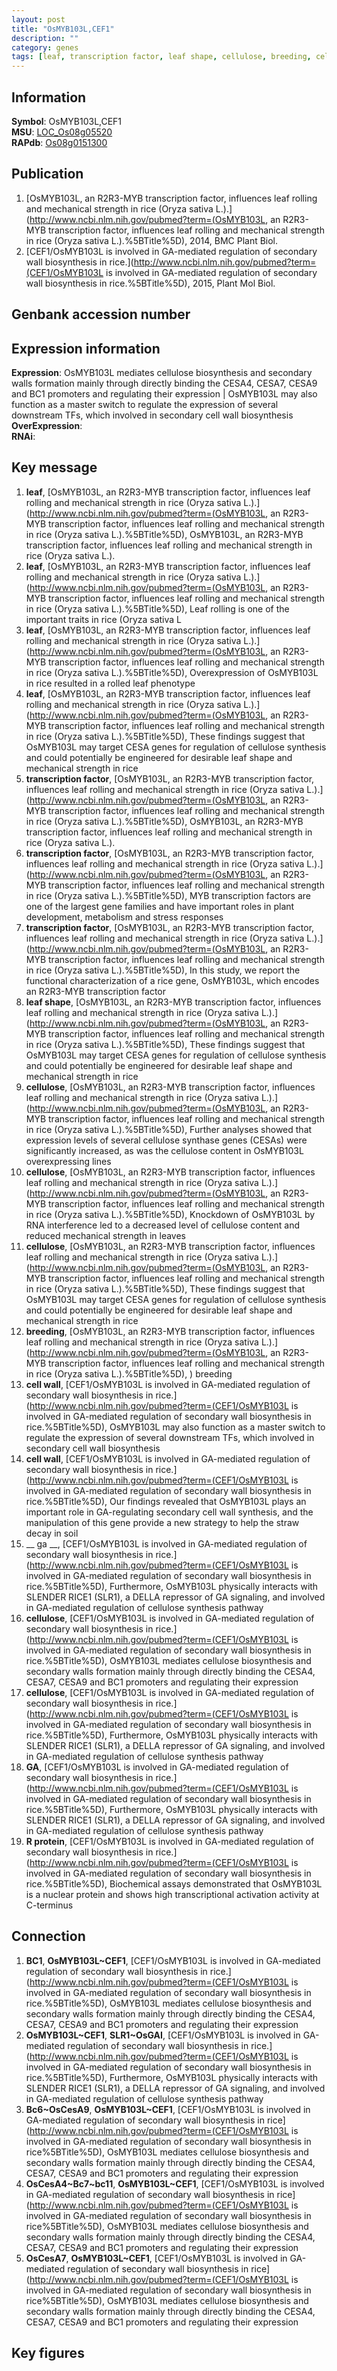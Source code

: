 ```yaml
---
layout: post
title: "OsMYB103L,CEF1"
description: ""
category: genes
tags: [leaf, transcription factor, leaf shape, cellulose, breeding, cell wall,  ga , GA, R protein, Gene]
---
```


## Information
__Symbol__: OsMYB103L,CEF1  
__MSU__: [LOC_Os08g05520](http://rice.plantbiology.msu.edu/cgi-bin/ORF_infopage.cgi?orf=LOC_Os08g05520)  
__RAPdb__: [Os08g0151300](http://rapdb.dna.affrc.go.jp/viewer/gbrowse_details/irgsp1?name=Os08g0151300)  

## Publication
1. [OsMYB103L, an R2R3-MYB transcription factor, influences leaf rolling and mechanical strength in rice (Oryza sativa L.).](http://www.ncbi.nlm.nih.gov/pubmed?term=(OsMYB103L, an R2R3-MYB transcription factor, influences leaf rolling and mechanical strength in rice (Oryza sativa L.).%5BTitle%5D), 2014, BMC Plant Biol.
2. [CEF1/OsMYB103L is involved in GA-mediated regulation of secondary wall biosynthesis in rice.](http://www.ncbi.nlm.nih.gov/pubmed?term=(CEF1/OsMYB103L is involved in GA-mediated regulation of secondary wall biosynthesis in rice.%5BTitle%5D), 2015, Plant Mol Biol.

## Genbank accession number

## Expression information
__Expression__: OsMYB103L mediates cellulose biosynthesis and secondary walls formation mainly through directly binding the CESA4, CESA7, CESA9 and BC1 promoters and regulating their expression |  OsMYB103L may also function as a master switch to regulate the expression of several downstream TFs, which involved in secondary cell wall biosynthesis  
__OverExpression__:  
__RNAi__:  

## Key message
1. __leaf__, [OsMYB103L, an R2R3-MYB transcription factor, influences leaf rolling and mechanical strength in rice (Oryza sativa L.).](http://www.ncbi.nlm.nih.gov/pubmed?term=(OsMYB103L, an R2R3-MYB transcription factor, influences leaf rolling and mechanical strength in rice (Oryza sativa L.).%5BTitle%5D), OsMYB103L, an R2R3-MYB transcription factor, influences leaf rolling and mechanical strength in rice (Oryza sativa L.).
2. __leaf__, [OsMYB103L, an R2R3-MYB transcription factor, influences leaf rolling and mechanical strength in rice (Oryza sativa L.).](http://www.ncbi.nlm.nih.gov/pubmed?term=(OsMYB103L, an R2R3-MYB transcription factor, influences leaf rolling and mechanical strength in rice (Oryza sativa L.).%5BTitle%5D),  Leaf rolling is one of the important traits in rice (Oryza sativa L
3. __leaf__, [OsMYB103L, an R2R3-MYB transcription factor, influences leaf rolling and mechanical strength in rice (Oryza sativa L.).](http://www.ncbi.nlm.nih.gov/pubmed?term=(OsMYB103L, an R2R3-MYB transcription factor, influences leaf rolling and mechanical strength in rice (Oryza sativa L.).%5BTitle%5D),  Overexpression of OsMYB103L in rice resulted in a rolled leaf phenotype
4. __leaf__, [OsMYB103L, an R2R3-MYB transcription factor, influences leaf rolling and mechanical strength in rice (Oryza sativa L.).](http://www.ncbi.nlm.nih.gov/pubmed?term=(OsMYB103L, an R2R3-MYB transcription factor, influences leaf rolling and mechanical strength in rice (Oryza sativa L.).%5BTitle%5D), These findings suggest that OsMYB103L may target CESA genes for regulation of cellulose synthesis and could potentially be engineered for desirable leaf shape and mechanical strength in rice
5. __transcription factor__, [OsMYB103L, an R2R3-MYB transcription factor, influences leaf rolling and mechanical strength in rice (Oryza sativa L.).](http://www.ncbi.nlm.nih.gov/pubmed?term=(OsMYB103L, an R2R3-MYB transcription factor, influences leaf rolling and mechanical strength in rice (Oryza sativa L.).%5BTitle%5D), OsMYB103L, an R2R3-MYB transcription factor, influences leaf rolling and mechanical strength in rice (Oryza sativa L.).
6. __transcription factor__, [OsMYB103L, an R2R3-MYB transcription factor, influences leaf rolling and mechanical strength in rice (Oryza sativa L.).](http://www.ncbi.nlm.nih.gov/pubmed?term=(OsMYB103L, an R2R3-MYB transcription factor, influences leaf rolling and mechanical strength in rice (Oryza sativa L.).%5BTitle%5D),  MYB transcription factors are one of the largest gene families and have important roles in plant development, metabolism and stress responses
7. __transcription factor__, [OsMYB103L, an R2R3-MYB transcription factor, influences leaf rolling and mechanical strength in rice (Oryza sativa L.).](http://www.ncbi.nlm.nih.gov/pubmed?term=(OsMYB103L, an R2R3-MYB transcription factor, influences leaf rolling and mechanical strength in rice (Oryza sativa L.).%5BTitle%5D), In this study, we report the functional characterization of a rice gene, OsMYB103L, which encodes an R2R3-MYB transcription factor
8. __leaf shape__, [OsMYB103L, an R2R3-MYB transcription factor, influences leaf rolling and mechanical strength in rice (Oryza sativa L.).](http://www.ncbi.nlm.nih.gov/pubmed?term=(OsMYB103L, an R2R3-MYB transcription factor, influences leaf rolling and mechanical strength in rice (Oryza sativa L.).%5BTitle%5D), These findings suggest that OsMYB103L may target CESA genes for regulation of cellulose synthesis and could potentially be engineered for desirable leaf shape and mechanical strength in rice
9. __cellulose__, [OsMYB103L, an R2R3-MYB transcription factor, influences leaf rolling and mechanical strength in rice (Oryza sativa L.).](http://www.ncbi.nlm.nih.gov/pubmed?term=(OsMYB103L, an R2R3-MYB transcription factor, influences leaf rolling and mechanical strength in rice (Oryza sativa L.).%5BTitle%5D),  Further analyses showed that expression levels of several cellulose synthase genes (CESAs) were significantly increased, as was the cellulose content in OsMYB103L overexpressing lines
10. __cellulose__, [OsMYB103L, an R2R3-MYB transcription factor, influences leaf rolling and mechanical strength in rice (Oryza sativa L.).](http://www.ncbi.nlm.nih.gov/pubmed?term=(OsMYB103L, an R2R3-MYB transcription factor, influences leaf rolling and mechanical strength in rice (Oryza sativa L.).%5BTitle%5D),  Knockdown of OsMYB103L by RNA interference led to a decreased level of cellulose content and reduced mechanical strength in leaves
11. __cellulose__, [OsMYB103L, an R2R3-MYB transcription factor, influences leaf rolling and mechanical strength in rice (Oryza sativa L.).](http://www.ncbi.nlm.nih.gov/pubmed?term=(OsMYB103L, an R2R3-MYB transcription factor, influences leaf rolling and mechanical strength in rice (Oryza sativa L.).%5BTitle%5D), These findings suggest that OsMYB103L may target CESA genes for regulation of cellulose synthesis and could potentially be engineered for desirable leaf shape and mechanical strength in rice
12. __breeding__, [OsMYB103L, an R2R3-MYB transcription factor, influences leaf rolling and mechanical strength in rice (Oryza sativa L.).](http://www.ncbi.nlm.nih.gov/pubmed?term=(OsMYB103L, an R2R3-MYB transcription factor, influences leaf rolling and mechanical strength in rice (Oryza sativa L.).%5BTitle%5D), ) breeding
13. __cell wall__, [CEF1/OsMYB103L is involved in GA-mediated regulation of secondary wall biosynthesis in rice.](http://www.ncbi.nlm.nih.gov/pubmed?term=(CEF1/OsMYB103L is involved in GA-mediated regulation of secondary wall biosynthesis in rice.%5BTitle%5D),  OsMYB103L may also function as a master switch to regulate the expression of several downstream TFs, which involved in secondary cell wall biosynthesis
14. __cell wall__, [CEF1/OsMYB103L is involved in GA-mediated regulation of secondary wall biosynthesis in rice.](http://www.ncbi.nlm.nih.gov/pubmed?term=(CEF1/OsMYB103L is involved in GA-mediated regulation of secondary wall biosynthesis in rice.%5BTitle%5D),  Our findings revealed that OsMYB103L plays an important role in GA-regulating secondary cell wall synthesis, and the manipulation of this gene provide a new strategy to help the straw decay in soil
15. __ ga __, [CEF1/OsMYB103L is involved in GA-mediated regulation of secondary wall biosynthesis in rice.](http://www.ncbi.nlm.nih.gov/pubmed?term=(CEF1/OsMYB103L is involved in GA-mediated regulation of secondary wall biosynthesis in rice.%5BTitle%5D),  Furthermore, OsMYB103L physically interacts with SLENDER RICE1 (SLR1), a DELLA repressor of GA signaling, and involved in GA-mediated regulation of cellulose synthesis pathway
16. __cellulose__, [CEF1/OsMYB103L is involved in GA-mediated regulation of secondary wall biosynthesis in rice.](http://www.ncbi.nlm.nih.gov/pubmed?term=(CEF1/OsMYB103L is involved in GA-mediated regulation of secondary wall biosynthesis in rice.%5BTitle%5D),  OsMYB103L mediates cellulose biosynthesis and secondary walls formation mainly through directly binding the CESA4, CESA7, CESA9 and BC1 promoters and regulating their expression
17. __cellulose__, [CEF1/OsMYB103L is involved in GA-mediated regulation of secondary wall biosynthesis in rice.](http://www.ncbi.nlm.nih.gov/pubmed?term=(CEF1/OsMYB103L is involved in GA-mediated regulation of secondary wall biosynthesis in rice.%5BTitle%5D),  Furthermore, OsMYB103L physically interacts with SLENDER RICE1 (SLR1), a DELLA repressor of GA signaling, and involved in GA-mediated regulation of cellulose synthesis pathway
18. __GA__, [CEF1/OsMYB103L is involved in GA-mediated regulation of secondary wall biosynthesis in rice.](http://www.ncbi.nlm.nih.gov/pubmed?term=(CEF1/OsMYB103L is involved in GA-mediated regulation of secondary wall biosynthesis in rice.%5BTitle%5D),  Furthermore, OsMYB103L physically interacts with SLENDER RICE1 (SLR1), a DELLA repressor of GA signaling, and involved in GA-mediated regulation of cellulose synthesis pathway
19. __R protein__, [CEF1/OsMYB103L is involved in GA-mediated regulation of secondary wall biosynthesis in rice.](http://www.ncbi.nlm.nih.gov/pubmed?term=(CEF1/OsMYB103L is involved in GA-mediated regulation of secondary wall biosynthesis in rice.%5BTitle%5D),  Biochemical assays demonstrated that OsMYB103L is a nuclear protein and shows high transcriptional activation activity at C-terminus

## Connection
1. __BC1__, __OsMYB103L~CEF1__, [CEF1/OsMYB103L is involved in GA-mediated regulation of secondary wall biosynthesis in rice.](http://www.ncbi.nlm.nih.gov/pubmed?term=(CEF1/OsMYB103L is involved in GA-mediated regulation of secondary wall biosynthesis in rice.%5BTitle%5D),  OsMYB103L mediates cellulose biosynthesis and secondary walls formation mainly through directly binding the CESA4, CESA7, CESA9 and BC1 promoters and regulating their expression
2. __OsMYB103L~CEF1__, __SLR1~OsGAI__, [CEF1/OsMYB103L is involved in GA-mediated regulation of secondary wall biosynthesis in rice.](http://www.ncbi.nlm.nih.gov/pubmed?term=(CEF1/OsMYB103L is involved in GA-mediated regulation of secondary wall biosynthesis in rice.%5BTitle%5D),  Furthermore, OsMYB103L physically interacts with SLENDER RICE1 (SLR1), a DELLA repressor of GA signaling, and involved in GA-mediated regulation of cellulose synthesis pathway
3. __Bc6~OsCesA9__, __OsMYB103L~CEF1__, [CEF1/OsMYB103L is involved in GA-mediated regulation of secondary wall biosynthesis in rice](http://www.ncbi.nlm.nih.gov/pubmed?term=(CEF1/OsMYB103L is involved in GA-mediated regulation of secondary wall biosynthesis in rice%5BTitle%5D), OsMYB103L mediates cellulose biosynthesis and secondary walls formation mainly through directly binding the CESA4, CESA7, CESA9 and BC1 promoters and regulating their expression
4. __OsCesA4~Bc7~bc11__, __OsMYB103L~CEF1__, [CEF1/OsMYB103L is involved in GA-mediated regulation of secondary wall biosynthesis in rice](http://www.ncbi.nlm.nih.gov/pubmed?term=(CEF1/OsMYB103L is involved in GA-mediated regulation of secondary wall biosynthesis in rice%5BTitle%5D), OsMYB103L mediates cellulose biosynthesis and secondary walls formation mainly through directly binding the CESA4, CESA7, CESA9 and BC1 promoters and regulating their expression
5. __OsCesA7__, __OsMYB103L~CEF1__, [CEF1/OsMYB103L is involved in GA-mediated regulation of secondary wall biosynthesis in rice](http://www.ncbi.nlm.nih.gov/pubmed?term=(CEF1/OsMYB103L is involved in GA-mediated regulation of secondary wall biosynthesis in rice%5BTitle%5D), OsMYB103L mediates cellulose biosynthesis and secondary walls formation mainly through directly binding the CESA4, CESA7, CESA9 and BC1 promoters and regulating their expression

## Key figures


